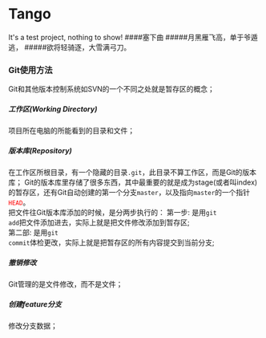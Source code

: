 # Tango
It's a test project, nothing to show!
####塞下曲
#####月黑雁飞高，单于爷遁逃，
#####欲将轻骑逐，大雪满弓刀。
### Git使用方法
Git和其他版本控制系统如SVN的一个不同之处就是暂存区的概念；
##### 工作区(Working Directory)
项目所在电脑的所能看到的目录和文件；
##### 版本库(Repository)
在工作区所根目录，有一个隐藏的目录<code>.git</code>，此目录不算工作区，而是Git的版本库；
Git的版本库里存储了很多东西，其中最重要的就是成为stage(或者叫index)的暂存区，还有Git自动创建的第一个分支<code>master</code>，以及指向<code>master</code>的一个指针<code style="color: red">HEAD</code>。
<br/>
把文件往Git版本库添加的时候，是分两步执行的：
第一步: 是用<code>git add</code>把文件添加进去，实际上就是把文件修改添加到暂存区;
<br/>
第二部: 是用<code>git commit</code>体检更改，实际上就是把暂存区的所有内容提交到当前分支;
##### 撤销修改
Git管理的是文件修改，而不是文件；
##### 创建feature分支
修改分支数据；